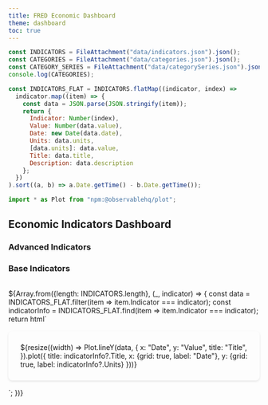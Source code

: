 ```yaml
---
title: FRED Economic Dashboard
theme: dashboard
toc: true
---
```


```ts
const INDICATORS = FileAttachment("data/indicators.json").json();
const CATEGORIES = FileAttachment("data/categories.json").json();
const CATEGORY_SERIES = FileAttachment("data/categorySeries.json").json();
console.log(CATEGORIES);
```

```js
const INDICATORS_FLAT = INDICATORS.flatMap((indicator, index) =>
  indicator.map((item) => {
    const data = JSON.parse(JSON.stringify(item));
    return {
      Indicator: Number(index),
      Value: Number(data.value),
      Date: new Date(data.date),
      Units: data.units,
      [data.units]: data.value,
      Title: data.title,
      Description: data.description
    };
  })
).sort((a, b) => a.Date.getTime() - b.Date.getTime());
```

```js
import * as Plot from "npm:@observablehq/plot";
```

## Economic Indicators Dashboard

### Advanced Indicators

### Base Indicators

<div class="grid grid-cols-2">
${Array.from({length: INDICATORS.length}, (_, indicator) => {
  const data = INDICATORS_FLAT.filter(item => item.Indicator === indicator);
  const indicatorInfo = INDICATORS_FLAT.find(item => item.Indicator === indicator);
  return html`
    <div class="card">
      ${resize((width) => Plot.lineY(data, {
        x: "Date",
        y: "Value",
        title: "Title",
      }).plot({
        title: indicatorInfo?.Title,
        x: {grid: true, label: "Date"},
        y: {grid: true, label: indicatorInfo?.Units}
      }))}
    </div>
  `;
})}
</div>

<style>
.grid {
display: grid;
gap: 1rem;
margin: 2rem 0;
}

.grid-cols-2 {
grid-template-columns: repeat(2, 1fr);
}

@media (max-width: 1024px) {
.grid-cols-2 {
  grid-template-columns: 1fr;
}
}

.card {
background: var(--theme-background-secondary);
border-radius: 8px;
padding: 1.5rem;
box-shadow: 0 2px 4px rgba(0,0,0,0.1);
}

.card-header h3 {
margin: 0 0 0.5rem 0;
color: var(--theme-foreground-focus);
}

.card-stats {
display: grid;
grid-template-columns: repeat(2, 1fr);
gap: 1rem;
margin: 1rem 0;
padding: 1rem;
background: var(--theme-background-tertiary);
border-radius: 6px;
}

.stat {
text-align: center;
}

.stat-title {
font-size: 0.875rem;
color: var(--theme-foreground-muted);
}

.stat-value {
font-size: 1.5rem;
font-weight: 600;
color: var(--theme-foreground-focus);
}

.stat-desc {
font-size: 0.875rem;
color: var(--theme-foreground-muted);
}

.card-chart {
margin: 1rem 0;
overflow: hidden;
}

.card-footer {
margin-top: 1rem;
padding-top: 1rem;
border-top: 1px solid var(--theme-background-tertiary);
}

.text-sm {
font-size: 0.875rem;
}

.text-muted {
color: var(--theme-foreground-muted);
}
</style>
